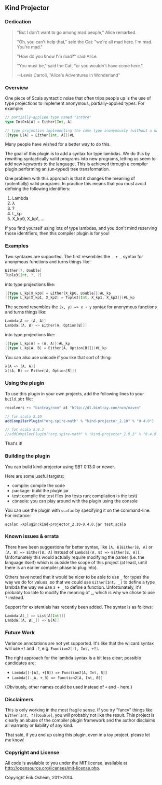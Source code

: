 ## Kind Projector

### Dedication

> "But I don't want to go among mad people," Alice remarked.
> 
> "Oh, you can't help that," said the Cat: "we're all mad here. I'm mad.
> You're mad."
> 
> "How do you know I'm mad?" said Alice.
> 
> "You must be," said the Cat, "or you wouldn't have come here."
>  
> --Lewis Carroll, "Alice's Adventures in Wonderland"

### Overview

One piece of Scala syntactic noise that often trips people up is the
use of type projections to implement anonymous, partially-applied
types. For example:

```scala
// partially-applied type named "IntOrA"
type IntOrA[A] = Either[Int, A]

// type projection implementing the same type anonymously (without a name).
({type L[A] = Either[Int, A]})#L
```

Many people have wished for a better way to do this.

The goal of this plugin is to add a syntax for type lambdas. We do
this by rewriting syntactically valid programs into new programs,
letting us seem to add new keywords to the language. This is achieved
through a compiler plugin performing an (un-typed) tree
transformation.

One problem with this approach is that it changes the meaning of
(potentially) valid programs. In practice this means that you must
avoid defining the following identifiers:

 1. Lambda
 2. λ
 3. ?
 4. L_kp
 5. X_kp0, X_kp1, ...

If you find yourself using lots of type lambdas, and you don't mind reserving
those identifiers, then this compiler plugin is for you!

### Examples

Two syntaxes are supported. The first resembles the `_ + _` syntax for
anonymous functions and turns things like: 

```scala
Either[?, Double]
Tuple3[Int, ?, ?]
```

into type projections like:

```scala
({type L_kp[X_kp0] = Either[X_kp0, Double]})#L_kp
({type L_kp[X_kp1, X_kp2] = Tuple3[Int, X_kp1, X_kp2]})#L_kp
```

The second resembles the `(x, y) => x + y` syntax for anonymous functions and
turns things like:

```scala
Lambda[A => (A, A)]
Lambda[(A, B) => Either[A, Option[B]]]
```

into type projections like:

```scala
({type L_kp[A] = (A, A)})#L_kp
({type L_kp[A, B] = Either[A, Option[B]]})#L_kp
```

You can also use unicode if you like that sort of thing:

```scala
λ[A => (A, A)]
λ[(A, B) => Either[A, Option[B]]]
```

### Using the plugin

To use this plugin in your own projects, add the following lines to
your `build.sbt` file:

```scala
resolvers += "bintray/non" at "http://dl.bintray.com/non/maven"

// for scala 2.10
addCompilerPlugin("org.spire-math" % "kind-projector_2.10" % "0.4.0")

// for scala 2.9.3
//addCompilerPlugin("org.spire-math" % "kind-projector_2.9.3" % "0.4.0")
```

That's it!

### Building the plugin

You can build kind-projector using SBT 0.13.0 or newer.

Here are some useful targets:

 * compile: compile the code
 * package: build the plugin jar
 * test: compile the test files (no tests run; compilation is the test)
 * console: you can play around with the plugin using the console

You can use the plugin with `scalac` by specifying it on the
command-line. For instance:

```
scalac -Xplugin:kind-projector_2.10-0.4.0.jar test.scala
```

### Known issues & errata

There have been suggestions for better syntax, like
`[A, B]Either[B, A]` or `[A, B] => Either[B, A]` instead of
`Lambda[(A, B) => Either[B, A]]`.  Unfortunately this would actually
require modifying the parser (i.e. the language itself) which is
outside the scope of this project (at least, until there is an earlier
compiler phase to plug into).

Others have noted that it would be nicer to be able to use `_` for
types the way we do for values, so that we could use `Either[Int, _]`
to define a type lambda the way we use `3 + _` to define a
function. Unfortunately, it's probably too late to modify the meaning
of _, which is why we chose to use `?` instead.

Support for existentials has recently been added. The syntax is as
follows:

```scala
Lambda[A[_] => List[A[Int]]]
Lambda[(A, B[_]) => B[A]]
```

### Future Work

Variance annotations are not yet supported. It's like that the wilcard
syntax will use `+?` and `-?`, e.g. `Function2[-?, Int, +?]`.

The right approach for the lambda syntax is a bit less clear; possible
candidates are:

 * `Lambda[(-[A], +[B]) => Function2[A, Int, B]]`
 * `Lambda[(-_A, +_B) => Function2[A, Int, B]]`
 
 (Obviously, other names could be used instead of `+` and `-` here.)
 
### Disclaimers

This is only working in the most fragile sense. If you try "fancy"
things like `Either[Int, ?][Double]`, you will probably not like the
result. This project is clearly an abuse of the compiler plugin
framework and the author disclaims all warranty or liability of any
kind.

That said, if you end up using this plugin, even in a toy project,
please let me know!

### Copyright and License

All code is available to you under the MIT license, available at
http://opensource.org/licenses/mit-license.php. 

Copyright Erik Osheim, 2011-2014.
